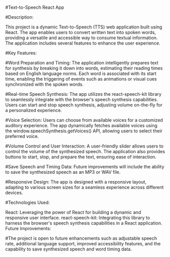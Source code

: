 #Text-to-Speech React App

#Description:

This project is a dynamic Text-to-Speech (TTS) web application built using React. The app enables users to convert written text into spoken words, providing a versatile and accessible way to consume textual information. The application includes several features to enhance the user experience.

#Key Features:

#Word Preparation and Timing:
The application intelligently prepares text for synthesis by breaking it down into words, estimating their reading times based on English language norms. Each word is associated with its start time, enabling the triggering of events such as animations or visual cues synchronized with the spoken words.

#Real-time Speech Synthesis:
The app utilizes the react-speech-kit library to seamlessly integrate with the browser's speech synthesis capabilities. Users can start and stop speech synthesis, adjusting volume on-the-fly for a personalized experience.

#Voice Selection:
Users can choose from available voices for a customized auditory experience. The app dynamically fetches available voices using the window.speechSynthesis.getVoices() API, allowing users to select their preferred voice.

#Volume Control and User Interaction:
A user-friendly slider allows users to control the volume of the synthesized speech. The application also provides buttons to start, stop, and prepare the text, ensuring ease of interaction.

#Save Speech and Timing Data:
Future improvements will include the ability to save the synthesized speech as an MP3 or WAV file.

#Responsive Design:
The app is designed with a responsive layout, adapting to various screen sizes for a seamless experience across different devices.

#Technologies Used:

React: Leveraging the power of React for building a dynamic and responsive user interface.
react-speech-kit: Integrating this library to harness the browser's speech synthesis capabilities in a React application.
Future Improvements:

#The project is open to future enhancements such as adjustable speech rate, additional language support, improved accessibility features, and the capability to save synthesized speech and word timing data.
